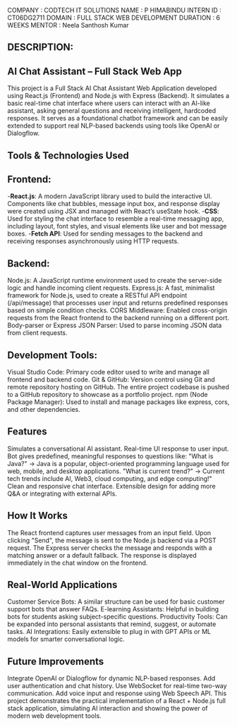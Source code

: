 COMPANY : CODTECH IT SOLUTIONS
NAME : P HIMABINDU
INTERN ID : CT06DG2711
DOMAIN : FULL STACK WEB DEVELOPMENT
DURATION : 6 WEEKS
MENTOR : Neela Santhosh Kumar


## DESCRIPTION:
## AI Chat Assistant – Full Stack Web App
This project is a Full Stack AI Chat Assistant Web Application developed using React.js (Frontend) and Node.js with Express (Backend).
It simulates a basic real-time chat interface where users can interact with an AI-like assistant, asking general questions and receiving intelligent, hardcoded responses. It serves as a foundational chatbot framework and can be easily extended to support real NLP-based backends using tools like OpenAI or Dialogflow.

## Tools & Technologies Used
## Frontend:
-**React.js**: A modern JavaScript library used to build the interactive UI. Components like chat bubbles, message input box, and response display were created using JSX and managed with React’s useState hook.
-**CSS**: Used for styling the chat interface to resemble a real-time messaging app, including layout, font styles, and visual elements like user and bot message boxes.
-**Fetch API**: Used for sending messages to the backend and receiving responses asynchronously using HTTP requests.

## Backend:
Node.js: A JavaScript runtime environment used to create the server-side logic and handle incoming client requests.
Express.js: A fast, minimalist framework for Node.js, used to create a RESTful API endpoint (/api/message) that processes user input and returns predefined responses based on simple condition checks.
CORS Middleware: Enabled cross-origin requests from the React frontend to the backend running on a different port.
Body-parser or Express JSON Parser: Used to parse incoming JSON data from client requests.

## Development Tools:
Visual Studio Code: Primary code editor used to write and manage all frontend and backend code.
Git & GitHub: Version control using Git and remote repository hosting on GitHub. The entire project codebase is pushed to a GitHub repository to showcase as a portfolio project.
npm (Node Package Manager): Used to install and manage packages like express, cors, and other dependencies.

## Features
Simulates a conversational AI assistant.
Real-time UI response to user input.
Bot gives predefined, meaningful responses to questions like:
"What is Java?" → Java is a popular, object-oriented programming language used for web, mobile, and desktop applications.
"What is current trend?" → Current tech trends include AI, Web3, cloud computing, and edge computing!"
Clean and responsive chat interface.
Extensible design for adding more Q&A or integrating with external APIs.

## How It Works
The React frontend captures user messages from an input field.
Upon clicking "Send", the message is sent to the Node.js backend via a POST request.
The Express server checks the message and responds with a matching answer or a default fallback.
The response is displayed immediately in the chat window on the frontend.

## Real-World Applications
Customer Service Bots: A similar structure can be used for basic customer support bots that answer FAQs.
E-learning Assistants: Helpful in building bots for students asking subject-specific questions.
Productivity Tools: Can be expanded into personal assistants that remind, suggest, or automate tasks.
AI Integrations: Easily extensible to plug in with GPT APIs or ML models for smarter conversational logic.

## Future Improvements
Integrate OpenAI or Dialogflow for dynamic NLP-based responses.
Add user authentication and chat history.
Use WebSocket for real-time two-way communication.
Add voice input and response using Web Speech API.
This project demonstrates the practical implementation of a React + Node.js full stack application, simulating AI interaction and showing the power of modern web development tools.
